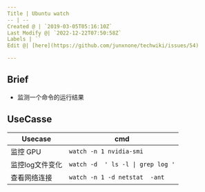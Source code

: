 ```yaml
---
Title | Ubuntu watch
-- | --
Created @ | `2019-03-05T05:16:10Z`
Last Modify @| `2022-12-22T07:50:58Z`
Labels | ``
Edit @| [here](https://github.com/junxnone/techwiki/issues/54)

---
```

## Brief
- 监测一个命令的运行结果

## UseCasse

Usecase | cmd
-- | --
监控 GPU | `watch -n 1 nvidia-smi`
监控log文件变化 | `watch -d  ' ls -l \| grep log '`
查看网络连接 | `watch -n 1 -d netstat  -ant`
